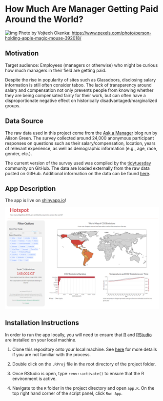 # How Much Are Manager Getting Paid Around the World?

![img](https://images.pexels.com/photos/392018/pexels-photo-392018.jpeg?auto=compress&cs=tinysrgb&w=1260&h=750&dpr=1)
Photo by Vojtech Okenka: https://www.pexels.com/photo/person-holding-apple-magic-mouse-392018/


## Motivation

Target audience: Employees (managers or otherwise) who might be curious how much managers in their field are getting paid.

Despite the rise in popularity of sites such as Glassdoors, disclosing salary information is still often consider taboo. The lack of transparency around salary and compensation not only prevents people from knowing whether they are being compensated fairly for their work, but can often have a disproportionate negative effect on historically disadvantaged/marginalized groups.

## Data Source

The raw data used in this project come from the [Ask a Manager](https://www.askamanager.org/) blog run by Alison Green. The survey collected around 24,000 anonymous participant responses on questions such as their salary/compensation, location, years of relevant experience, as well as demographic information (e.g., age, race, gender, etc.). 

The current version of the survey used was compiled by the [tidytuesday](https://github.com/rfordatascience/tidytuesday) community on GitHub. The data are loaded externally from the raw data posted on GitHub. Additional information on the data can be found [here](https://github.com/rfordatascience/tidytuesday). 

## App Description

The app is live on [shinyapp.io](https://monazhu.shinyapps.io/ManagerSalary/)!

![](img/demo.gif)


## Installation Instructions

In order to run the app locally, you will need to ensure that [R](https://cran.r-project.org) and [RStudio](https://posit.co/download/rstudio-desktop/) are installed on your local machine.

1. Clone this repository onto your local machine. See [here](https://docs.github.com/en/repositories/creating-and-managing-repositories/cloning-a-repository) for more details if you are not familiar with the process.

2. Double click on the `.RProj` file in the root directory of the project folder.

3. Once RStudio is open, type `renv::activate()` to ensure that the R environment is active.

4. Navigate to the `R` folder in the project directory and open `app.R`. On the top right hand corner of the script panel, click `Run App`.





